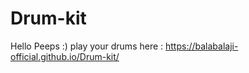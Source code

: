 # Drum-kit
Hello Peeps :)
   play your drums here : https://balabalaji-official.github.io/Drum-kit/
